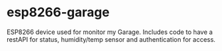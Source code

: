 # esp8266-garage
ESP8266 device used for monitor my Garage. Includes code to have a restAPI for status, humidity/temp sensor and authentication for access.
